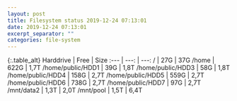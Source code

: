 ```yaml
---
layout: post
title: Filesystem status 2019-12-24 07:13:01
date: 2019-12-24 07:13:01
excerpt_separator: ""
categories: file-system
---
```

{:.table_alt}
Harddrive | Free | Size
:--- | ---: | ---:
/ | 27G | 37G
/home | 622G | 1,7T
/home/public/HDD1 | 39G | 1,8T
/home/public/HDD3 | 58G | 1,8T
/home/public/HDD4 | 158G | 2,7T
/home/public/HDD5 | 559G | 2,7T
/home/public/HDD6 | 738G | 2,7T
/home/public/HDD7 | 97G | 2,7T
/mnt/data2 | 1,3T | 2,0T
/mnt/pool | 1,5T | 6,4T
